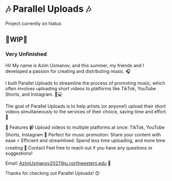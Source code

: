 # 🎶 Parallel Uploads 🎶

Project currently on hiatus 

## 🚧WIP🚧
### Very Unfinished
Hi! My name is Azim Usmanov, and this summer, my friends and I developed a passion for creating and distributing music. 🎧

I built Parallel Uploads to streamline the process of promoting music, which often involves uploading short videos to platforms like TikTok, YouTube Shorts, and Instagram. 📱💻

The goal of Parallel Uploads is to help artists (or anyone!) upload their short videos simultaneously to the services of their choice, saving time and effort. 🚀

📌 Features
📹 Upload videos to multiple platforms at once: TikTok, YouTube Shorts, Instagram
🎵 Perfect for music promotion: Share your content with ease
⚡ Efficient and streamlined: Spend less time uploading, and more time creating
📧 Contact
Feel free to reach out if you have any questions or suggestions!

Email: AzimUsmanov2027@u.northwestern.edu 📩

Thanks for checking out Parallel Uploads! 😊
